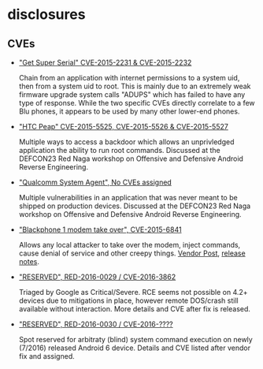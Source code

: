 # disclosures

## CVEs

- ["Get Super Serial" CVE-2015-2231 & CVE-2015-2232](https://github.com/rednaga/disclosures/blob/master/GetSuperSerial.md)
  
  Chain from an application with internet permissions to a system uid, then from a system uid to root. This is mainly due
  to an extremely weak firmware upgrade system calls "ADUPS" which has failed to have any type of response. While the two
  specific CVEs directly correlate to a few Blu phones, it appears to be used by many other lower-end phones.


- ["HTC Peap" CVE-2015-5525, CVE-2015-5526 & CVE-2015-5527](https://github.com/rednaga/disclosures/blob/master/HTCPeap.md)
  
  Multiple ways to access a backdoor which allows an unprivledged application the ability to run root commands. Discussed
  at the DEFCON23 Red Naga workshop on Offensive and Defensive Android Reverse Engineering.

- ["Qualcomm System Agent", No CVEs assigned](https://github.com/rednaga/disclosures/blob/master/QCOMSysAgent.md)

  Multiple vulnerabilities in an application that was never meant to be shipped on production devices. Discussed
  at the DEFCON23 Red Naga workshop on Offensive and Defensive Android Reverse Engineering.
  
- ["Blackphone 1 modem take over", CVE-2015-6841](https://www.sentinelone.com/blog/vulnerability-in-blackphone-puts-devices-at-risk-for-takeover/)

  Allows any local attacker to take over the modem, inject commands, cause denial of service and other creepy things.
  [Vendor Post](https://www.silentcircle.com/blog/blackphone-1-vulnerability-notice/), [release notes](https://support.silentcircle.com/customer/en/portal/articles/2242250-privatos-1-1-13-release-notes?b_id=4315).

- ["RESERVED", RED-2016-0029 / CVE-2016-3862]()

  Triaged by Google as Critical/Severe. RCE seems not possible on 4.2+ devices due to mitigations in place,
  however remote DOS/crash still available without interaction. More details and CVE after fix is released.

- ["RESERVED", RED-2016-0030 / CVE-2016-????]()

  Spot reserved for arbitraty (blind) system command execution on newly (7/2016) released Android 6 device.
  Details and CVE listed after vendor fix and assigned.
